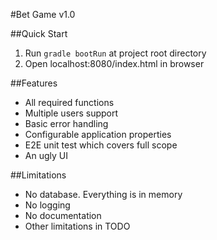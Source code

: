 #Bet Game v1.0

##Quick Start
1. Run `gradle bootRun` at project root directory
2. Open localhost:8080/index.html in browser

##Features
* All required functions
* Multiple users support
* Basic error handling
* Configurable application properties
* E2E unit test which covers full scope
* An ugly UI

##Limitations
* No database. Everything is in memory
* No logging
* No documentation
* Other limitations in TODO
